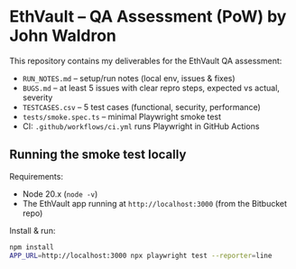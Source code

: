 # EthVault – QA Assessment (PoW) by John Waldron

This repository contains my deliverables for the EthVault QA assessment:
- `RUN_NOTES.md` – setup/run notes (local env, issues & fixes)
- `BUGS.md` – at least 5 issues with clear repro steps, expected vs actual, severity
- `TESTCASES.csv` – 5 test cases (functional, security, performance)
- `tests/smoke.spec.ts` – minimal Playwright smoke test
- CI: `.github/workflows/ci.yml` runs Playwright in GitHub Actions

## Running the smoke test locally

Requirements:
- Node 20.x (`node -v`)
- The EthVault app running at `http://localhost:3000` (from the Bitbucket repo)

Install & run:
```bash
npm install
APP_URL=http://localhost:3000 npx playwright test --reporter=line
